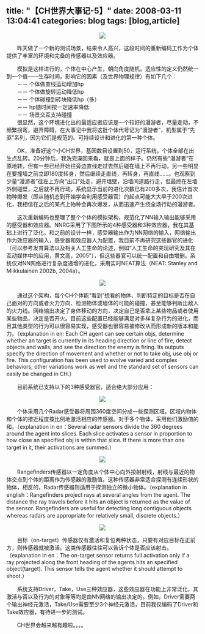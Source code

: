 title: "【CH世界大事记-5】"
date: 2008-03-11 13:04:41
categories: blog
tags: [blog,article]
---    
<div style="text-align:center;"><img src="http://img.blog.163.com/photo/lb1hj2nLVSTD2IAvAUyc8A==/322007373357570338.jpg" style="vertical-align:middle;"/></div>  
  
  
　　昨天做了一个新的测试场景，结果令人高兴，这段时间的重新编码工作为个体提供了丰富的环境和完备的传感器以及效应器。  
  
　　模拟是这样进行的，个体在中心产生，朝向角度随机。适应性的定义仍然统一到一个值——生存时间，影响它的因素（及世界物理规律）有如下几个：  
　　－－ 个体做直线运动增加hp  
　　－－ 个体做旋转运动降低hp  
　　－－ 个体碰撞到砖块降低hp（多）  
　　－－ hp随时间按一定速率降低  
　　－－ 场景交互支持碰撞  
　　很显然，这个环境进化出的最适应者应该是一个较好的漫游者，尽量走动，不频繁拐弯，避开障碍，在大事记中我将这批个体代号记为“漫游者”，机型属于“先驱”系列，因为它们是规范的、可持续设计和进化的第一种个体。  
  
　　OK，准备好这个小CH世界，基因数目设置到50，运行系统，个体全部在出生点乱转。20分钟后，我洗完澡回来看，就是上面的样子。仍然有些“漫游者”在原地转，但有一些已经开始往旁边直线走过去然后碰在墙上不再行动，另一些明显在要撞墙之前立即180度转身，然后继续走直线，再转身，再直线……。也观察到少量“漫游者”往左上方向“出口”处走，避开墙壁，沿墙间道路行走，但最终在左墙外侧碰壁，之后就不再行动。系统显示当前的进化次数已有200多次，我估计首次物种爆发（即从随机态到开始学会利用感受器官）的起点可能大大早于200次进化，我相信在之后的某点上物种会再次爆发，从而迅速产生绕全场行动的漫游者。  
  
　　这次重新编码也整理了整个个体的模拟架构，规范化了NN输入输出能够采用的感受器和效应器。NNRG采用了下图所示的4种感受器和3种效应器，我在其基础上进行了泛化。和之前的设计一样，感受器输出作为NN网络的输入，网络输出作为效应器的输入，感受器和效应器人为配置，我目前不再研究这些器官的进化（可以参考发育算法以及相关人工生命的论述，例如“人工生命的突现研究及其在互动媒体中的应用，黄文高，2005”），但这些器官可以统一配置和自由增删。系统仅对NN网络进行复杂度递增的进化，采用实时NEAT算法（NEAT: Stanley and Miikkulainen 2002b, 2004a）。

<div style="text-align:center;"><img src="http://img.blog.163.com/photo/OdmP7-skVHr20tUb79FCAA==/322007373357570329.jpg" style="vertical-align:middle;"/></div>    
  
　　通过这个架构，每个CH个体能“看到”想看的物体、判断特定的目标是否在自己面对的方向或者火力方向、检测物体或墙体的可能的碰撞，甚至能够判断出敌人的火力线。网络输出决定了身体移动的方向，决定自己是否拿上某些物品或者使用某些物品，决定是否开火。目前这些配置已经能够满足对多样复杂行为的进化，而且其他类型的行为可以很容易实现，感受器也很容易被修改从而形成新的版本和能力。（explanation in en: Each CH agent can see certain objs, determine whether an target is currently in its heading direction or line of fire, detect objects and walls, and see the direction the enemy is firing. Its outputs specify the direction of movement and whether or not to take obj, use obj or fire. This configuration has been used to evolve varied and complex behaviors; other variations work as well and the standard set of sensors can easily be changed in CH.）  
  
　　目前系统已支持以下的3种感受器官，适合绝大部分应用：

<div style="text-align:center;"><img src="http://img.blog.163.com/photo/Aqtj1kioGCzCd_jBgdIB4Q==/322007373357570330.jpg" style="vertical-align:middle;"/></div>      
  
　　个体采用几个Radar感受器将周围360度空间分成一些探测区域，区域内物体和个体的接近程度按比例地激活相应的传感器。对于多个物体，采用他们激励值的和。（explanation in en：Several radar sensors divide the 360 degrees around the agent into slices. Each slice activates a sensor in proportion to how close an specified obj is within that slice. If there is more than one target in it, their activations are summed.）

<div style="text-align:center;"><img src="http://img.blog.163.com/photo/LSsDQFLACrKGyXUKAxOruw==/322007373357570331.jpg" style="vertical-align:middle;"/></div>        
  
  
　　Rangefinders传感器以一定角度从个体中心向外投射射线，射线与最近的物体交点到个体的距离作为传感器的激励值。这种传感器非常适合探测有连续形状的物体，相反的，Radar传感器则适用于探测独立的微小物体。（explanation in english：Rangefinders project rays at several angles from the agent. The distance the ray travels before it hits an object is returned as the value of the sensor. Rangefinders are useful for detecting long contiguous objects whereas radars are appropriate for relatively small, discrete objects.）

<div style="text-align:center;"><img src="http://img.blog.163.com/photo/BsVL9LlFtsqK--fMmDOopg==/322007373357570334.jpg" style="vertical-align:middle;"/></div>  

　　目标（on-target）传感器仅有激活和复位两种状态，只要有对应目标在正前方，则传感器就被激活。这类传感器往往可以告诉个体是否应该射击。（explanation in en：The on-target sensor returns full activation only if a ray projected along the front heading of the agents hits an specified object(target). This sensor tells the agent whether it should attempt to shoot.）  
  
　　系统支持Driver，Take，Use三种效应器，这些效应器在功能上非常泛化，其激活与否以及行为的对象等等均是由NN网络的输出决定的。例如，Driver需要两个输出神经元激活，Take/Use需要至少3个神经元激活，目前我仅编码了Driver和Take效应器，有待进一步的测试。  
  

　　CH世界会越来越有趣啦。。。。